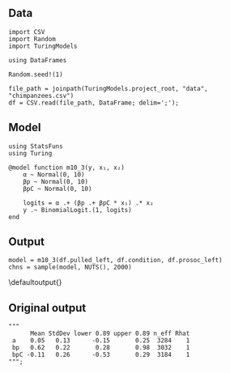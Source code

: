 <!--This file was generated, do not modify it.-->
## Data

```julia:ex1
import CSV
import Random
import TuringModels

using DataFrames

Random.seed!(1)

file_path = joinpath(TuringModels.project_root, "data", "chimpanzees.csv")
df = CSV.read(file_path, DataFrame; delim=';');
```

## Model

```julia:ex2
using StatsFuns
using Turing

@model function m10_3(y, x₁, x₂)
    α ~ Normal(0, 10)
    βp ~ Normal(0, 10)
    βpC ~ Normal(0, 10)

    logits = α .+ (βp .+ βpC * x₁) .* x₂
    y .~ BinomialLogit.(1, logits)
end
```

## Output

```julia:ex3
model = m10_3(df.pulled_left, df.condition, df.prosoc_left)
chns = sample(model, NUTS(), 2000)
```

\defaultoutput{}

## Original output

```julia:ex4
"""
      Mean StdDev lower 0.89 upper 0.89 n_eff Rhat
 a    0.05   0.13      -0.15       0.25  3284    1
 bp   0.62   0.22       0.28       0.98  3032    1
 bpC -0.11   0.26      -0.53       0.29  3184    1
""";
```

